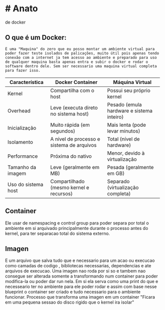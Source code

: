 # # Anato
 de docker 
## O que é um Docker: 
    É uma "Maquina" do zero que eu posso montar um ambiente virtual para poder fazer teste isolados de palicações, muito útil pois apenas tendo conexão com a internet ja tem acesso ao ambiente e preparado para uso de qualquer maquina basta apenas entra e subir o docker e rodar o software dentro dele. Sem ser necessario uma maquina virtual completa para fazer isso.
    

| Característica           | Docker Container                          | Máquina Virtual                           |
|--------------------------|-------------------------------------------|-------------------------------------------|
| Kernel                   | Compartilha com o host                    | Possui seu próprio kernel                 |
| Overhead                 | Leve (executa direto no sistema host)     | Pesado (emula hardware e sistema inteiro) |
| Inicialização            | Muito rápida (em segundos)                | Mais lenta (pode levar minutos)           |
| Isolamento               | A nível de processo e sistema de arquivos | Total (nível de hardware)                 |
| Performance              | Próxima do nativo                         | Menor, devido à virtualização             |
| Tamanho da imagem        | Leve (geralmente em MB)                   | Pesada (geralmente em GB)                 |
| Uso do sistema host      | Compartilhado (mesmo kernel e recursos)   | Separado (virtualização completa)         |

## Container 

Ele usar de namespacing e control group para poder separa por total o ambiente em si arquivado principalmente durante o processo antes do kernel, para ter separacao total do sistema externo.

## Imagen

E um arquivo que salva tudo que e necessario para um acao ou execucao como camadas de codigo , bibliotecas necessarias, dependencias e ate arquivos de execucao.
Uma imagen nao roda por si so e tambem nao consegue ser alterada somente a transformando num container para poder modifica-la ou poder dar run nela.
Em si ela serva como uma print do que e necesseario ter no ambiente para ele poder rodar e assim com base nesse blueprint o container ser criado e tudo necessario para o ambiente funcionar.
Processo que transforma uma imagen em um container "Ficara em uma pequena sessao do disco rigido que o kernel ira isolar"